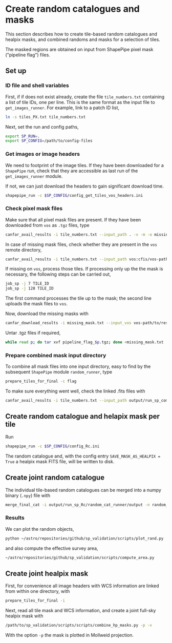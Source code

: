 # Create random catalogues and masks

This section describes how to create tile-based random catalogues and healpix
masks, and combined randoms and masks for a selection of tiles.

The masked regions are obtained on input from ShapePipe pixel mask ("pipeline flag")
files.

## Set up

### ID file and shell variables

First, if if does not exist already, create the file ``tile_numbers.txt`` containing a list of tile IDs,
one per line. This is the same format as the input file to ``get_images_runner``.
For example, link to a patch ID list,
```bash
ln -s tiles_PX.txt tile_numbers.txt
```
Next, set the run and config paths,
```bash
export SP_RUN=.
export SP_CONFIG=/path/to/config-files
```

### Get images or image headers

We need to footprint of the image tiles. If they have been downloaded for a ``ShapePipe`` run,
check that they are accessible as last run of the ``get_images_runner`` module.

If not, we can just download the headers to gain significant download time.
```bash
shapepipe_run -c $SP_CONFIG/config_get_tiles_vos_headers.ini
```

### Check pixel mask files

Make sure that all pixel mask files are present. If they have been downloaded from ``vos`` as ``.tgz`` files,
type
```bash
canfar_avail_results -i tile_numbers.txt --input_path . -v -m -o missing_mask.txt
```
In case of missing mask files, check whether they are present in the ``vos`` remote directory,
```bash
canfar_avail_results -i tile_numbers.txt --input_path vos:cfis/vos-path/to/results -v -m
```
If missing on ``vos``, process those tiles. If processing only up the the mask is necessary,
the following steps can be carried out,
```bash
job_sp -j 7 TILE_ID
job_sp -j 128 TILE_ID
```
The first command processes the tile up to the mask; the second line uploads the mask files
to ``vos``.

Now, download the missing masks with
```bash
canfar_download_results -i missing_mask.txt --input_vos vos-path/to/results -m -v
```
Untar .tgz files if required,
```bash
while read p; do tar xvf pipeline_flag_$p.tgz; done <missing_mask.txt
```

### Prepare combined mask input directory

To combine all mask files into one input directory, easy to find by the subsequent ``ShapePipe`` module
``random_runner``, type
```bash
prepare_tiles_for_final -c flag
```
To make sure everything went well, check the linked .fits files with
```bash
canfar_avail_results -i tile_numbers.txt --input_path output/run_sp_combined_flag/mask_runner/output -x fits -v -m
```

## Create random catalogue and helapix mask per tile

Run
```bash
shapepipe_run -c $SP_CONFIG/config_Rc.ini
```
The random catalogue and, with the config entry ``SAVE_MASK_AS_HEALPIX = True``
a healpix mask FITS file, will be written to disk.

## Create joint random catalogue

The individual tile-based random catalogues can be merged into a numpy
binary (``.npy``) file with
```bash
merge_final_cat -i output/run_sp_Rc/random_cat_runner/output -n random_cat -v
```

### Results

We can plot the random objects,
```bash
python ~/astro/repositories/github/sp_validation/scripts/plot_rand.py
```
and also compute the effective survey area,
```bash
~/astro/repositories/github/sp_validation/scripts/compute_area.py
```

## Create joint healpix mask

First, for convenience all image headers with WCS information are
linked from within one directory, with
```bash
prepare_tiles_for_final -i
```

Next, read all tile mask and WCS information, and create a joint full-sky
healpix mask with
```bash
/path/to/sp_validation/scripts/scripts/combine_hp_masks.py -p -v
```
With the option ``-p`` the mask is plotted in Mollweid projection.


